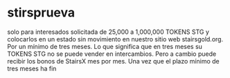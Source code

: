 # stirsprueva
solo para interesados
solicitada de 25,000 a 1,000,000 TOKENS STG y colocarlos en un estado sin movimiento en nuestro sitio web stairsgold.org. Por un mínimo de tres meses. Lo que significa que en tres meses su TOKENS STG no se puede vender en intercambios. Pero a cambio puede recibir los bonos de StairsX mes por mes. Una vez que el plazo mínimo de tres meses ha fin
